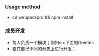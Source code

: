 ### Usage method
- cd webpackpro  && npm install
### 成员开发
- 每人负责一个模块；例如src下面的Greeter:
- 要在自己不同的分支上进行开发；
